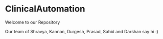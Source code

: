 # ClinicalAutomation

Welcome to our Repository 

Our team of Shravya, Kannan, Durgesh, Prasad, Sahid and Darshan say hi :)
